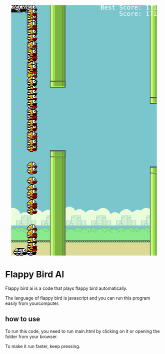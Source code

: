 
<div align="center">
    <img src="./media/flappyBirdAI.png" alt="flappy bird ai">
</div>

# Flappy Bird AI

Flappy bird ai is a code that plays flappy bird automatically.

The language of flappy bird is javascript and you can run this program easily from yourcomputer.

## how to use

To run this code, you need to run main.html by clicking on it or opening the folder from your browser.

To make it run faster, keep pressing.